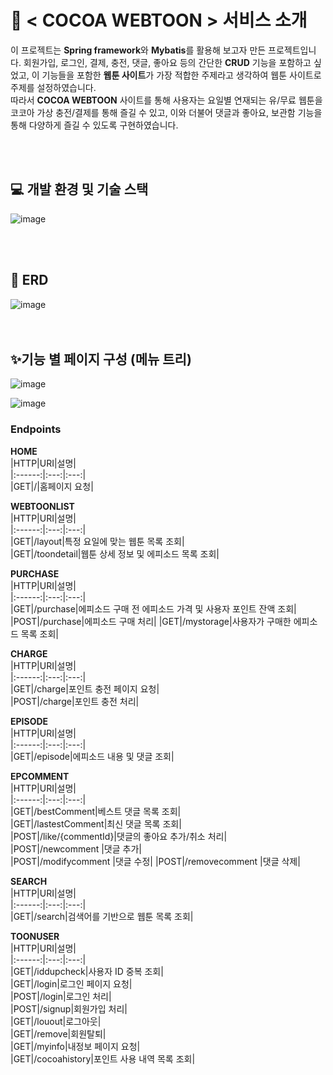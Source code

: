 # 📖 < COCOA WEBTOON > 서비스 소개
 이 프로젝트는 **Spring framework**와 **Mybatis**를 활용해 보고자 만든 프로젝트입니다. 회원가입, 로그인, 결제, 충전, 댓글, 좋아요 등의 간단한 **CRUD** 기능을 포함하고 싶었고, 
이 기능들을 포함한 **웹툰 사이트**가 가장 적합한 주제라고 생각하여 웹툰 사이트로 주제를 설정하였습니다.       
 따라서 **COCOA WEBTOON** 사이트를 통해 사용자는 요일별 연재되는 유/무료 웹툰을 코코아 가상 충전/결제를 통해 즐길 수 있고, 이와 더불어 댓글과 좋아요, 보관함 기능을 통해
다양하게 즐길 수 있도록 구현하였습니다.
<!--템플릿 엔진으로 JSP를 선택한 이유는 원래는 spring framework에 Thymeleaf를 dependencies추가 했었는데 spring에서는 타임리프가 잘 호환이 되지 않는 문제가 생겼고
타임리프는 스프링부트와 잘 맞는 템플릿 엔진이라는 것을 깨닫고 JSP로 다시 변경하게 되었습니다.-->
    
<br>
<br>
      
## 💻 개발 환경 및 기술 스택
![image](https://github.com/choihjhj/CocoaWebtoon/assets/148078504/2318e067-a707-4c46-bc05-0324d8f022b8)

 
<!--
- **Java** : JDK 11
- **Editor** : STS(Spring Tool Suite)3
- **Database** : Oracle SQL Developer
- **Framework** : Spring
-->
   <br>
   <br>
       
## 🧩 ERD 
![image](https://github.com/choihjhj/CocoaWebtoon/assets/148078504/793eb738-460f-4eb7-a617-276522c5bb43)
<br>
<br>
<br>

## ✨기능 별 페이지 구성 (메뉴 트리)
![image](https://github.com/choihjhj/CocoaWebtoon/assets/148078504/ceb8f748-5c03-458f-acb1-61989e71a357)

![image](https://github.com/choihjhj/CocoaWebtoon/assets/148078504/21aab200-43d3-453a-a883-d659bbbbe05d)

### Endpoints 
      
**HOME**    
|HTTP|URI|설명|   
|:------:|:---:|:---:|   
|GET|/|홈페이지 요청|    
      
      
**WEBTOONLIST**    
|HTTP|URI|설명|   
|:------:|:---:|:---:|   
|GET|/layout|특정 요일에 맞는 웹툰 목록 조회|   
|GET|/toondetail|웹툰 상세 정보 및 에피소드 목록 조회| 
      
      
**PURCHASE**    
|HTTP|URI|설명|   
|:------:|:---:|:---:|   
|GET|/purchase|에피소드 구매 전 에피소드 가격 및 사용자 포인트 잔액 조회|   
|POST|/purchase|에피소드 구매 처리| 
|GET|/mystorage|사용자가 구매한 에피소드 목록 조회| 
      
      
**CHARGE**    
|HTTP|URI|설명|   
|:------:|:---:|:---:|   
|GET|/charge|포인트 충전 페이지 요청|   
|POST|/charge|포인트 충전 처리|    
      
      
**EPISODE**    
|HTTP|URI|설명|   
|:------:|:---:|:---:|   
|GET|/episode|에피소드 내용 및 댓글 조회|   
      
      
**EPCOMMENT**    
|HTTP|URI|설명|   
|:------:|:---:|:---:|   
|GET|/bestComment|베스트 댓글 목록 조회|  
|GET|/lastestComment|최신 댓글 목록 조회|  
|POST|/like/{commentId}|댓글의 좋아요 추가/취소 처리|  
|POST|/newcomment |댓글 추가|  
|POST|/modifycomment |댓글 수정| 
|POST|/removecomment |댓글 삭제|  
      
      
**SEARCH**    
|HTTP|URI|설명|   
|:------:|:---:|:---:|   
|GET|/search|검색어를 기반으로 웹툰 목록 조회|  
      
      
**TOONUSER**    
|HTTP|URI|설명|   
|:------:|:---:|:---:|   
|GET|/iddupcheck|사용자 ID 중복 조회|  
|GET|/login|로그인 페이지 요청|  
|POST|/login|로그인 처리|  
|POST|/signup|회원가입 처리|  
|GET|/louout|로그아웃|  
|GET|/remove|회원탈퇴|  
|GET|/myinfo|내정보 페이지 요청|  
|GET|/cocoahistory|포인트 사용 내역 목록 조회|  

<!--
## 👉 개선 사항
- 코코아 충전 기능을 카카오 결제 API를 연동하여 QR 단건 결제로 개선해 볼 것
-->
